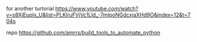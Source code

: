 for another turtorial
https://www.youtube.com/watch?v=s8XjEuplx_U&list=PLKlruFVjVc1Lld_-7mIpoNGdcxjaXHd9O&index=12&t=704s

repo
https://github.com/amrrs/build_tools_to_automate_python